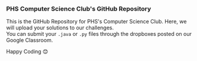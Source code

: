 ### PHS Computer Science Club's GitHub Repository 

This is the GitHub Repository for PHS's Computer Science Club. Here, we will upload your solutions to our challenges. <br />
You can submit your `.java` or `.py` files through the dropboxes posted on our Google Classroom.<br />

Happy Coding :blush:
